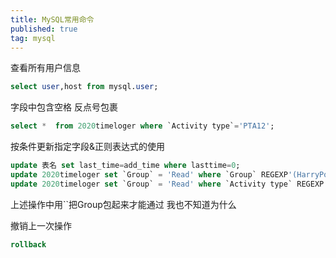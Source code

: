 ```yaml
---
title: MySQL常用命令
published: true
tag: mysql
---
```


查看所有用户信息

```sql
select user,host from mysql.user;
```

字段中包含空格 反点号包裹
```sql
select *  from 2020timeloger where `Activity type`='PTA12';
```
按条件更新指定字段&正则表达式的使用
```sql
update 表名 set last_time=add_time where lasttime=0;
update 2020timeloger set `Group` = 'Read' where `Group` REGEXP'(HarryPotter01|SelfishGene)';
update 2020timeloger set `Group` = 'Read' where `Activity type` REGEXP'(HarryPotter01|SelfishGene)';
```
上述操作中用``把Group包起来才能通过  我也不知道为什么

撤销上一次操作
```sql
rollback

```